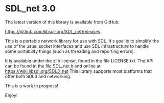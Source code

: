 # SDL_net 3.0

The latest version of this library is available from GitHub:

https://github.com/libsdl-org/SDL_net/releases

This is a portable network library for use with SDL. It's goal is to
simplify the use of the usual socket interfaces and use SDL infrastructure
to handle some portability things (such as threading and reporting
errors).

It is available under the zlib license, found in the file LICENSE.txt.
The API can be found in the file SDL_net.h and online at https://wiki.libsdl.org/SDL3_net
This library supports most platforms that offer both SDL3 and networking.

This is a work in progress!

Enjoy!

